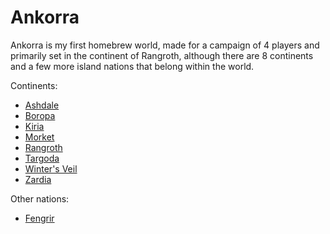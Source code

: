 # Ankorra
Ankorra is my first homebrew world, made for a campaign of 4 players and primarily set in the continent of Rangroth, although there are 8 continents and a few more island nations that belong within the world.

Continents:

* [Ashdale](./ashdale/index.html)
* [Boropa](./boropa.html)
* [Kiria](./kiria.html)
* [Morket](./morket.html)
* [Rangroth](./rangroth/index.html)
* [Targoda](./targoda.html)
* [Winter's Veil](./winters-veil.html)
* [Zardia](./zardia.html)

Other nations:
* [Fengrir](./fengrir/index.html)
